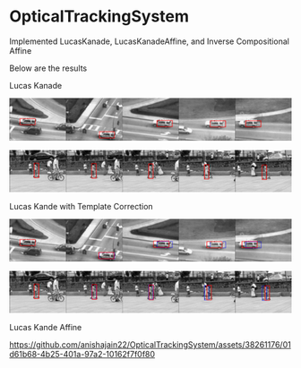 # OpticalTrackingSystem

Implemented LucasKanade, LucasKanadeAffine, and Inverse Compositional Affine

Below are the results

Lucas Kanade

![Car Rects](code/result/q1_3_car_collage.png)

![Girl Rects](code/result/q1_3_girl_collage.png)

Lucas Kande with Template Correction

![Car Rects](code/result/q1_4_car_collage.png)

![Girl Rects](code/result/q1_4_girl_collage.png)

Lucas Kande Affine

https://github.com/anishajain22/OpticalTrackingSystem/assets/38261176/01d61b68-4b25-401a-97a2-10162f7f0f80


